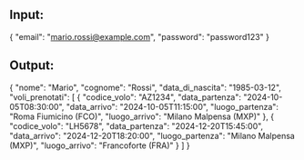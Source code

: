 ## Input:
{
  "email": "mario.rossi@example.com",
  "password": "password123"
}

## Output:
{
  "nome": "Mario",
  "cognome": "Rossi",
  "data_di_nascita": "1985-03-12",
  "voli_prenotati": [
    {
      "codice_volo": "AZ1234",
      "data_partenza": "2024-10-05T08:30:00",
      "data_arrivo": "2024-10-05T11:15:00",
      "luogo_partenza": "Roma Fiumicino (FCO)",
      "luogo_arrivo": "Milano Malpensa (MXP)"
    },
    {
      "codice_volo": "LH5678",
      "data_partenza": "2024-12-20T15:45:00",
      "data_arrivo": "2024-12-20T18:20:00",
      "luogo_partenza": "Milano Malpensa (MXP)",
      "luogo_arrivo": "Francoforte (FRA)"
    }
  ]
}
